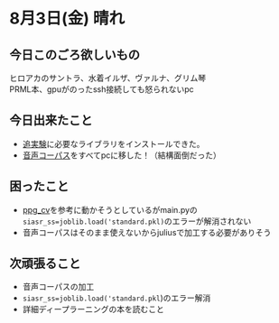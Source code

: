 # 8月3日(金) 晴れ

## 今日このごろ欲しいもの
ヒロアカのサントラ、水着イルザ、ヴァルナ、グリム琴  
PRML本、gpuがのったssh接続しても怒られないpc
## 今日出来たこと
* [追実験](http://sesenosannko.hatenablog.com/entry/inori_vc1)に必要なライブラリをインストールできた。
* [音声コーパス](http://research.nii.ac.jp/src/JNAS.html)をすべてpcに移した！（結構面倒だった）

## 困ったこと
* [ppg_cv](https://github.com/ryokamoi/ppg_vc)を参考に動かそうとしているがmain.pyの`siasr_ss=joblib.load('standard.pkl)`のエラーが解消されない
* 音声コーパスはそのまま使えないからjuliusで加工する必要がありそう

## 次頑張ること
* 音声コーパスの加工
* `siasr_ss=joblib.load('standard.pkl`)のエラー解消
* 詳細ディープラーニングの本を読むこと
